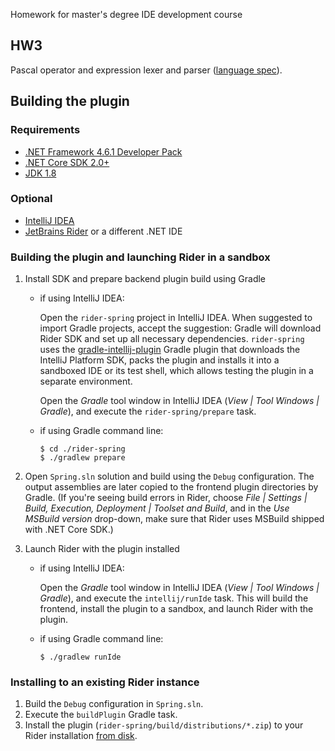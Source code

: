 ﻿Homework for master's degree IDE development course

## HW3

Pascal operator and expression lexer and parser 
([language spec](https://www.freepascal.org/docs-html/current/ref/ref.html)).

## Building the plugin

### Requirements

* [.NET Framework 4.6.1 Developer Pack](https://www.microsoft.com/en-us/download/details.aspx?id=49978)
* [.NET Core SDK 2.0+](https://www.microsoft.com/net/download/windows)
* [JDK 1.8](http://www.oracle.com/technetwork/java/javase/downloads/jdk8-downloads-2133151.html)

### Optional

* [IntelliJ IDEA](https://www.jetbrains.com/idea/)
* [JetBrains Rider](https://www.jetbrains.com/rider/) or a different .NET IDE

### Building the plugin and launching Rider in a sandbox

1. Install SDK and prepare backend plugin build using Gradle
    * if using IntelliJ IDEA:

      Open the `rider-spring` project in IntelliJ IDEA. When suggested to import Gradle projects, accept the suggestion: Gradle will download Rider SDK and set up all necessary dependencies. `rider-spring` uses the [gradle-intellij-plugin](https://github.com/JetBrains/gradle-intellij-plugin) Gradle plugin that downloads the IntelliJ Platform SDK, packs the plugin and installs it into a sandboxed IDE or its test shell, which allows testing the plugin in a separate environment.

      Open the *Gradle* tool window in IntelliJ IDEA (*View | Tool Windows | Gradle*), and execute the `rider-spring/prepare` task.

    * if using Gradle command line:

        ```
        $ cd ./rider-spring
        $ ./gradlew prepare
        ```

2. Open `Spring.sln` solution and build using the `Debug` configuration. The output assemblies are later copied to the frontend plugin directories by Gradle. (If you're seeing build errors in Rider, choose *File | Settings | Build, Execution, Deployment | Toolset and Build*, and in the *Use MSBuild version* drop-down, make sure that Rider uses MSBuild shipped with .NET Core SDK.)

3. Launch Rider with the plugin installed

    * if using IntelliJ IDEA:

      Open the *Gradle* tool window in IntelliJ IDEA (*View | Tool Windows | Gradle*), and execute the `intellij/runIde` task. This will build the frontend, install the plugin to a sandbox, and launch Rider with the plugin.

    * if using Gradle command line:

        ```
        $ ./gradlew runIde
        ```

### Installing to an existing Rider instance

1. Build the `Debug` configuration in `Spring.sln`.
2. Execute the `buildPlugin` Gradle task.
3. Install the plugin (`rider-spring/build/distributions/*.zip`) to your Rider installation [from disk](https://www.jetbrains.com/help/idea/installing-a-plugin-from-the-disk.html).

